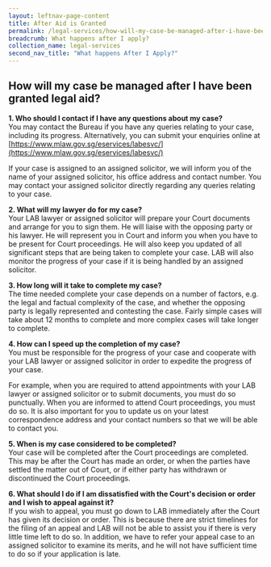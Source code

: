 ```yaml
---
layout: leftnav-page-content
title: After Aid is Granted
permalink: /legal-services/how-will-my-case-be-managed-after-i-have-been-granted-legal-aid/
breadcrumb: What happens after I apply?
collection_name: legal-services
second_nav_title: "What happens After I Apply?"
---
```


How will my case be managed after I have been granted legal aid?
---

**1. Who should I contact if I have any questions about my case?**<br>
You may contact the Bureau if you have any queries relating to your case, including its progress. Alternatively, you can submit your enquiries online at [https://www.mlaw.gov.sg/eservices/labesvc/](https://www.mlaw.gov.sg/eservices/labesvc/)

If your case is assigned to an assigned solicitor, we will inform you of the name of your assigned solicitor, his office address and contact number. You may contact your assigned solicitor directly regarding any queries relating to your case.<br>

**2. What will my lawyer do for my case?**<br>
Your LAB lawyer or assigned solicitor will prepare your Court documents and arrange for you to sign them. He will liaise with the opposing party or his lawyer. He will represent you in Court and inform you when you have to be present for Court proceedings. He will also keep you updated of all significant steps that are being taken to complete your case. LAB will also monitor the progress of your case if it is being handled by an assigned solicitor.<br>

**3. How long will it take to complete my case?**<br>
The time needed complete your case depends on a number of factors, e.g. the legal and factual complexity of the case, and whether the opposing party is legally represented and contesting the case. Fairly simple cases will take about 12 months to complete and more complex cases will take longer to complete.<br>

**4. How can I speed up the completion of my case?**<br>
You must be responsible for the progress of your case and cooperate with your LAB lawyer or assigned solicitor in order to expedite the progress of your case. 

For example, when you are required to attend appointments with your LAB lawyer or assigned solicitor or to submit documents, you must do so punctually. When you are informed to attend Court proceedings, you must do so. It is also important for you to update us on your latest correspondence address and your contact numbers so that we will be able to contact you.<br>

**5. When is my case considered to be completed?**<br>
Your case will be completed after the Court proceedings are completed. This may be after the Court has made an order, or when the parties have settled the matter out of Court, or if either party has withdrawn or discontinued the Court proceedings.<br>

**6. What should I do if I am dissatisfied with the Court's decision or order and I wish to appeal against it?**<br>
If you wish to appeal, you must go down to LAB immediately after the Court has given its decision or order. This is because there are strict timelines for the filing of an appeal and LAB will not be able to assist you if there is very little time left to do so. In addition, we have to refer your appeal case to an assigned solicitor to examine its merits, and he will not have sufficient time to do so if your application is late.
